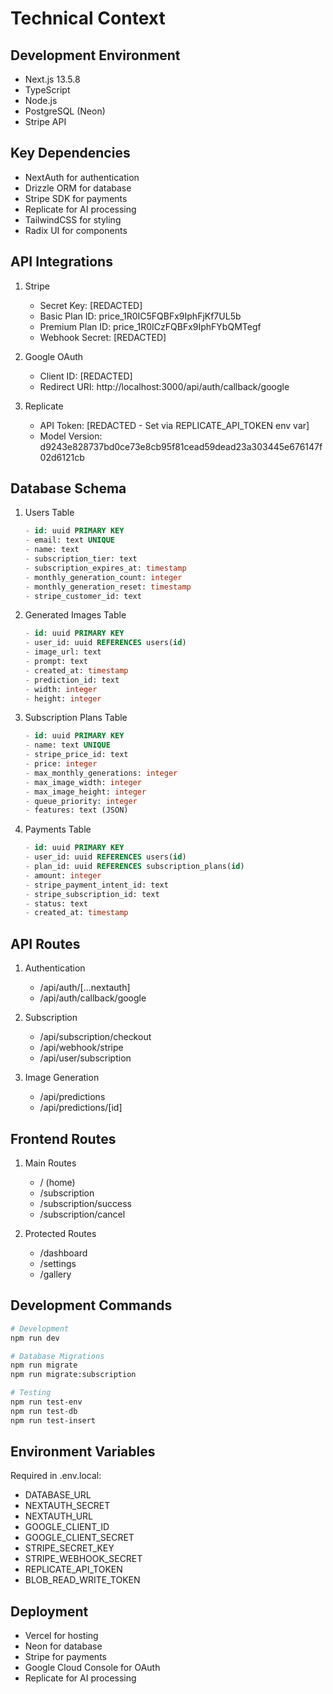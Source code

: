 # Technical Context

## Development Environment
- Next.js 13.5.8
- TypeScript
- Node.js
- PostgreSQL (Neon)
- Stripe API

## Key Dependencies
- NextAuth for authentication
- Drizzle ORM for database
- Stripe SDK for payments
- Replicate for AI processing
- TailwindCSS for styling
- Radix UI for components

## API Integrations
1. Stripe
   - Secret Key: [REDACTED]
   - Basic Plan ID: price_1R0IC5FQBFx9IphFjKf7UL5b
   - Premium Plan ID: price_1R0ICzFQBFx9IphFYbQMTegf
   - Webhook Secret: [REDACTED]

2. Google OAuth
   - Client ID: [REDACTED]
   - Redirect URI: http://localhost:3000/api/auth/callback/google

3. Replicate
   - API Token: [REDACTED - Set via REPLICATE_API_TOKEN env var]
   - Model Version: d9243e828737bd0ce73e8cb95f81cead59dead23a303445e676147f02d6121cb

## Database Schema
1. Users Table
   ```sql
   - id: uuid PRIMARY KEY
   - email: text UNIQUE
   - name: text
   - subscription_tier: text
   - subscription_expires_at: timestamp
   - monthly_generation_count: integer
   - monthly_generation_reset: timestamp
   - stripe_customer_id: text
   ```

2. Generated Images Table
   ```sql
   - id: uuid PRIMARY KEY
   - user_id: uuid REFERENCES users(id)
   - image_url: text
   - prompt: text
   - created_at: timestamp
   - prediction_id: text
   - width: integer
   - height: integer
   ```

3. Subscription Plans Table
   ```sql
   - id: uuid PRIMARY KEY
   - name: text UNIQUE
   - stripe_price_id: text
   - price: integer
   - max_monthly_generations: integer
   - max_image_width: integer
   - max_image_height: integer
   - queue_priority: integer
   - features: text (JSON)
   ```

4. Payments Table
   ```sql
   - id: uuid PRIMARY KEY
   - user_id: uuid REFERENCES users(id)
   - plan_id: uuid REFERENCES subscription_plans(id)
   - amount: integer
   - stripe_payment_intent_id: text
   - stripe_subscription_id: text
   - status: text
   - created_at: timestamp
   ```

## API Routes
1. Authentication
   - /api/auth/[...nextauth]
   - /api/auth/callback/google

2. Subscription
   - /api/subscription/checkout
   - /api/webhook/stripe
   - /api/user/subscription

3. Image Generation
   - /api/predictions
   - /api/predictions/[id]

## Frontend Routes
1. Main Routes
   - / (home)
   - /subscription
   - /subscription/success
   - /subscription/cancel

2. Protected Routes
   - /dashboard
   - /settings
   - /gallery

## Development Commands
```bash
# Development
npm run dev

# Database Migrations
npm run migrate
npm run migrate:subscription

# Testing
npm run test-env
npm run test-db
npm run test-insert
```

## Environment Variables
Required in .env.local:
- DATABASE_URL
- NEXTAUTH_SECRET
- NEXTAUTH_URL
- GOOGLE_CLIENT_ID
- GOOGLE_CLIENT_SECRET
- STRIPE_SECRET_KEY
- STRIPE_WEBHOOK_SECRET
- REPLICATE_API_TOKEN
- BLOB_READ_WRITE_TOKEN

## Deployment
- Vercel for hosting
- Neon for database
- Stripe for payments
- Google Cloud Console for OAuth
- Replicate for AI processing
